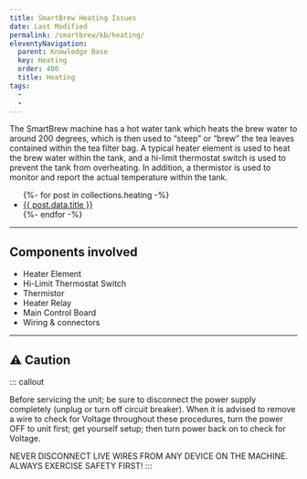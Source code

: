 ```yaml
---
title: SmartBrew Heating Issues
date: Last Modified 
permalink: /smartbrew/kb/heating/
eleventyNavigation:
  parent: Knowledge Base
  key: Heating
  order: 400
  title: Heating
tags:
  -  
  - 
---
```

The SmartBrew machine has a hot water tank which heats the brew water to around 200 degrees, which is then used to “steep” or “brew” the tea leaves contained within the tea filter bag. A typical heater element is used to heat the brew water within the tank, and a hi-limit thermostat switch is used to prevent the tank from overheating. In addition, a thermistor is used to monitor and report the actual temperature within the tank.

<ul>
{%- for post in collections.heating -%}
  <li><a href="{{ post.url | url }}">{{ post.data.title }}</a></li>
{%- endfor -%}
</ul>

---
## Components involved

- Heater Element
- Hi-Limit Thermostat Switch
- Thermistor
- Heater Relay
- Main Control Board
- Wiring & connectors

---


## ⚠️ Caution

::: callout

Before servicing the unit; be sure to disconnect the power supply completely (unplug or turn off circuit breaker). When it is advised to remove a wire to check for Voltage throughout these procedures, turn the power OFF to unit first; get yourself setup; then turn power back on to check for Voltage.

NEVER DISCONNECT LIVE WIRES FROM ANY DEVICE ON THE MACHINE. ALWAYS EXERCISE SAFETY FIRST!
:::